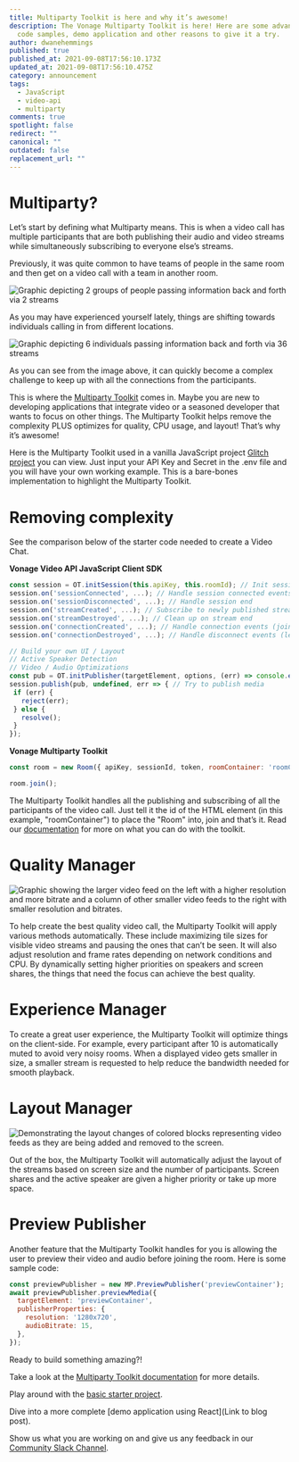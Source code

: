 ```yaml
---
title: Multiparty Toolkit is here and why it’s awesome!
description: The Vonage Multiparty Toolkit is here! Here are some advantages,
  code samples, demo application and other reasons to give it a try.
author: dwanehemmings
published: true
published_at: 2021-09-08T17:56:10.173Z
updated_at: 2021-09-08T17:56:10.475Z
category: announcement
tags:
  - JavaScript
  - video-api
  - multiparty
comments: true
spotlight: false
redirect: ""
canonical: ""
outdated: false
replacement_url: ""
---
```

# Multiparty?

Let’s start by defining what Multiparty means. This is when a video call has multiple participants that are both publishing their audio and video streams while simultaneously subscribing to everyone else’s streams.

Previously, it was quite common to have teams of people in the same room and then get on a video call with a team in another room.

![Graphic depicting 2 groups of people passing information back and forth via 2 streams](/content/blog/multiparty-toolkit-is-here-and-why-it’s-awesome/2teams-2streams.jpg "2 teams 2 streams")

As you may have experienced yourself lately, things are shifting towards individuals calling in from different locations.

![Graphic depicting 6 individuals passing information back and forth via 36 streams](/content/blog/multiparty-toolkit-is-here-and-why-it’s-awesome/6people-36streams.jpg "6 people 36 streams")

As you can see from the image above, it can quickly become a complex challenge to keep up with all the connections from the participants.

This is where the [Multiparty Toolkit](https://tokbox.com/developer/multiparty/) comes in. Maybe you are new to developing applications that integrate video or a seasoned developer that wants to focus on other things. The Multiparty Toolkit helps remove the complexity PLUS optimizes for quality, CPU usage, and layout! That’s why it’s awesome!

Here is the Multiparty Toolkit used in a vanilla JavaScript project [Glitch project](https://glitch.com/edit/#!/remix/multiparty-tookit-demo?path=README.md%3A1%3A0) you can view. Just input your API Key and Secret in the .env file and you will have your own working example. This is a bare-bones implementation to highlight the Multiparty Toolkit.

# Removing complexity

See the comparison below of the starter code needed to create a Video Chat.

**Vonage Video API JavaScript Client SDK**

```javascript
const session = OT.initSession(this.apiKey, this.roomId); // Init session
session.on('sessionConnected', ...); // Handle session connected events 
session.on('sessionDisconnected', ...); // Handle session end
session.on('streamCreated', ...); // Subscribe to newly published streams
session.on('streamDestroyed', ...); // Clean up on stream end
session.on('connectionCreated', ...); // Handle connection events (join)
session.on('connectionDestroyed', ...); // Handle disconnect events (leave)

// Build your own UI / Layout
// Active Speaker Detection
// Video / Audio Optimizations
const pub = OT.initPublisher(targetElement, options, (err) => console.error(err)); // Create a publisher
session.publish(pub, undefined, err => { // Try to publish media
 if (err) {
   reject(err);
 } else {
   resolve();
 }
});
```

**Vonage Multiparty Toolkit**

```javascript
const room = new Room({ apiKey, sessionId, token, roomContainer: 'roomContainer’ });

room.join();
```

The Multiparty Toolkit handles all the publishing and subscribing of all the participants of the video call. Just tell it the id of the HTML element (in this example, "roomContainer") to place the "Room" into, join and that’s it. Read our [documentation](https://tokbox.com/developer/multiparty/) for more on what you can do with the toolkit.

# Quality Manager

![Graphic showing the larger video feed on the left with a higher resolution and more bitrate and a column of other smaller video feeds to the right with smaller resolution and bitrates.](/content/blog/multiparty-toolkit-is-here-and-why-it’s-awesome/qualitymanager.jpg "Quality Manager diagram")

To help create the best quality video call, the Multiparty Toolkit will apply various methods automatically. These include maximizing tile sizes for visible video streams and pausing the ones that can’t be seen. It will also adjust resolution and frame rates depending on network conditions and CPU. By dynamically setting higher priorities on speakers and screen shares, the things that need the focus can achieve the best quality.

# Experience Manager

To create a great user experience, the Multiparty Toolkit will optimize things on the client-side. For example, every participant after 10 is automatically muted to avoid very noisy rooms. When a displayed video gets smaller in size, a smaller stream is requested to help reduce the bandwidth needed for smooth playback.

# Layout Manager

![Demonstrating the layout changes of colored blocks representing video feeds as they are being added and removed to the screen.](/content/blog/multiparty-toolkit-is-here-and-why-it’s-awesome/layoutmanager.gif "Layout Manager diagram")

Out of the box, the Multiparty Toolkit will automatically adjust the layout of the streams based on screen size and the number of participants. Screen shares and the active speaker are given a higher priority or take up more space.

# Preview Publisher

Another feature that the Multiparty Toolkit handles for you is allowing the user to preview their video and audio before joining the room. Here is some sample code:

```javascript
const previewPublisher = new MP.PreviewPublisher('previewContainer');
await previewPublisher.previewMedia({
  targetElement: 'previewContainer',
  publisherProperties: {
    resolution: '1280x720',
    audioBitrate: 15,
  },
});
```

Ready to build something amazing?!

Take a look at the [Multiparty Toolkit documentation](https://tokbox.com/developer/multiparty/) for more details.

Play around with the [basic starter project](https://glitch.com/edit/#!/remix/multiparty-tookit-demo?path=README.md%3A1%3A0).

Dive into a more complete [demo application using React](Link to blog post).

Show us what you are working on and give us any feedback in our [Community Slack Channel](https://developer.nexmo.com/slack).
